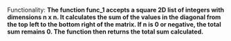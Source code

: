 Functionality: **The function func_1 accepts a square 2D list of integers with dimensions n x n. It calculates the sum of the values in the diagonal from the top left to the bottom right of the matrix. If n is 0 or negative, the total sum remains 0. The function then returns the total sum calculated.**
